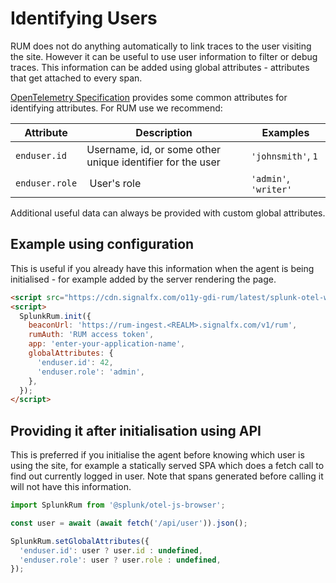 # Identifying Users

RUM does not do anything automatically to link traces to the user visiting the site. However it can be useful to use user information to filter or debug traces. This information can be added using global attributes - attributes that get attached to every span.

[OpenTelemetry Specification](https://github.com/open-telemetry/opentelemetry-specification/blob/main/specification/trace/semantic_conventions/span-general.md#general-identity-attributes) provides some common attributes for identifying attributes. For RUM use we recommend: 

| Attribute | Description | Examples |
|---|---|---|
| `enduser.id` | Username, id, or some other unique identifier for the user | `'johnsmith'`, `1` |
| `enduser.role` | User's role | `'admin'`, `'writer'` |

Additional useful data can always be provided with custom global attributes.

## Example using configuration

This is useful if you already have this information when the agent is being initialised - for example added by the server rendering the page.

```html
<script src="https://cdn.signalfx.com/o11y-gdi-rum/latest/splunk-otel-web.js" crossorigin="anonymous"></script>
<script>
  SplunkRum.init({
    beaconUrl: 'https://rum-ingest.<REALM>.signalfx.com/v1/rum',
    rumAuth: 'RUM access token',
    app: 'enter-your-application-name',
    globalAttributes: {
      'enduser.id': 42,
      'enduser.role': 'admin',
    },
  });
</script>
```

## Providing it after initialisation using API

This is preferred if you initialise the agent before knowing which user is using the site, for example a statically served SPA which does a fetch call to find out currently logged in user. Note that spans generated before calling it will not have this information.

```js
import SplunkRum from '@splunk/otel-js-browser';

const user = await (await fetch('/api/user')).json();

SplunkRum.setGlobalAttributes({
  'enduser.id': user ? user.id : undefined,
  'enduser.role': user ? user.role : undefined,
});
```
